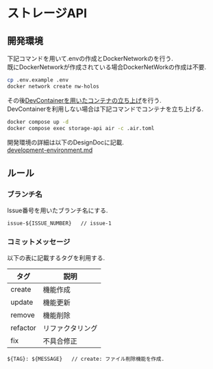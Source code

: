 # ストレージAPI

## 開発環境

下記コマンドを用いて.envの作成とDockerNetworkのを行う.<br />
既にDockerNetworkが作成されている場合DockerNetWorkの作成は不要.
```bash
cp .env.example .env
docker network create nw-holos
```

その後[DevContainerを用いたコンテナの立ち上げ](https://code.visualstudio.com/docs/devcontainers/create-dev-container#:~:text=With%20the%20above%20devcontainer.json,Reopen%20in%20Container%20command)を行う.<br />
DevContainerを利用しない場合は下記コマンドでコンテナを立ち上げる.
```bash
docker compose up -d
docker compose exec storage-api air -c .air.toml
```

開発環境の詳細は以下のDesignDocに記載.<br />
[development-environment.md](https://github.com/atsumarukun/holos-storage-api/blob/main/docs/design-docs/development-environment/development-environment.md)

## ルール

### ブランチ名

Issue番号を用いたブランチ名にする.

```
issue-${ISSUE_NUMBER}   // issue-1
```

### コミットメッセージ

以下の表に記載するタグを利用する.

| タグ | 説明 |
| --- | --- |
| create | 機能作成 |
| update | 機能更新 |
| remove | 機能削除 |
| refactor | リファクタリング |
| fix | 不具合修正 |

```
${TAG}: ${MESSAGE}   // create: ファイル削除機能を作成.
```
